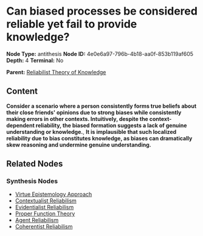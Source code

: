 # Can biased processes be considered reliable yet fail to provide knowledge?

**Node Type:** antithesis
**Node ID:** 4e0e6a97-796b-4b18-aa0f-853b119af605
**Depth:** 4
**Terminal:** No

**Parent:** [Reliabilist Theory of Knowledge](reliabilist-theory-of-knowledge-synthesis-ee7ece98-b2cc-46d0-abcb-d153c1c8fbcd.md)

## Content

**Consider a scenario where a person consistently forms true beliefs about their close friends' opinions due to strong biases while consistently making errors in other contexts. Intuitively, despite the context-dependent reliability, the biased formation suggests a lack of genuine understanding or knowledge.**, **It is implausible that such localized reliability due to bias constitutes knowledge, as biases can dramatically skew reasoning and undermine genuine understanding.**

## Related Nodes

### Synthesis Nodes

- [Virtue Epistemology Approach](virtue-epistemology-approach-synthesis-488e043a-4d78-4145-8bc6-fd95d0e123ad.md)
- [Contextualist Reliabilism](contextualist-reliabilism-synthesis-387654fe-60a8-4e58-8ad3-5deacaf93857.md)
- [Evidentialist Reliabilism](evidentialist-reliabilism-synthesis-7872c71b-79c9-4a3e-a5e4-cbc2722c08f1.md)
- [Proper Function Theory](proper-function-theory-synthesis-2b275422-f0fa-4c2c-b1bb-d8ecd65ced11.md)
- [Agent Reliabilism](agent-reliabilism-synthesis-e96989a6-1d43-49ac-9f1b-31eb3083207f.md)
- [Coherentist Reliabilism](coherentist-reliabilism-synthesis-dba98275-2dd1-4c51-b241-057a9552d821.md)
